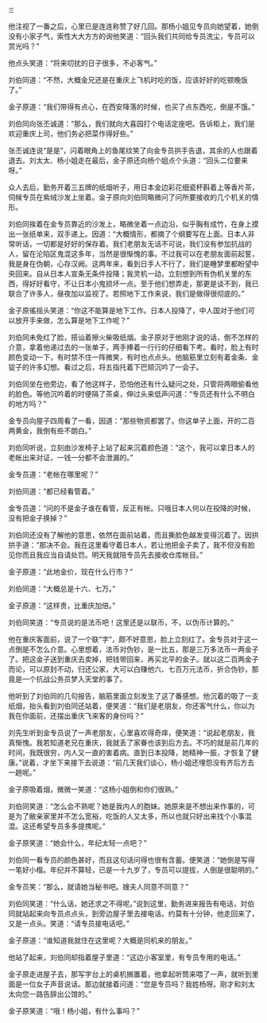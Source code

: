     三 

   他注视了一番之后，心里已是连连称赞了好几回。那杨小姐见专员向她望着，她倒没有小家子气，索性大大方方的询他笑道：“回头我们共同给专员洗尘，专员可以赏光吗？”

   他点头笑道：“将来叨扰的日子很多，不必客气。”

   刘伯同道：“不然，大概金兄还是在重庆上飞机时吃的饭，应该好好的吃顿晚饭了。”

   金子原道：“我们带得有点心，在西安降落的时候，也买了点东西吃，倒是不饿。”

   刘伯同向张丕诚道：“那么，我们就向大喜园打个电话定座吧。告诉柜上，我们是欢迎重庆上司，他们务必把菜作得好些。”

   张丕诚连说“是是”，闪着眼角上的鱼尾纹笑了向金专员拱手告退，其余的人也跟着退去。刘太太、杨小姐走在最后，金子原还向杨个姐点个头道：“回头二位要来呀。”

   众人去后，勤务开着三五牌的纸烟听子，用日本金边彩花细瓷杯斟着上等香片茶，伺候专员在紫绒沙发上坐着。金子原向刘伯同略微问了问所要接收的几个机关的情形。

   刘伯同挨着在金专员靠近的沙发上，略微坐着一点边沿，似乎胸有成竹，在身上摸出一张纸单来，双手递上。因道：“大概情形，都摘了个纲要写在上面。日本人非常听话，一切都是好好的保存着。我们老朋友无话不可说，我们没有参加抗战的人，留在沦陷区鬼混这多年，当然是很惭愧的事。不过我可以在老朋友面前起誓，我是身在伪朝，心存汉阙。这两年来，看到日手人不行了，我们是睡梦里都盼望中央回来。自从日本人宣条无条件投降；我灵机一动，立刻想到所有伪机关里的东西，得好好看守，不让日本小鬼损坏一点。至于他们想弄走，那更是谈不到，我已联合了许多人，昼夜加以监视了。若照地下工作来说，我们是做得很彻底的。”

   金子原徭摇头笑道：“你这不能算是地下工作。日本人投降了，中人国对于他们可以放开手来做，怎么算是地下工作呢？”

   刘伯同未免红了脸，搭讪着擦火柴吸纸烟。金子原对于他刚才说的话，倒不怎样的介意，拿着他递过去的一张单子，两手捧着一行行的仔细看下考。看时，脸上有时颜色变动一下，有时禁不住一阵微笑，有时也点点头。他脑筋里立刻有着金条、金锭子的许多幻想。看过之后，将五指托着下巴颏沉吟了一会子。

   刘伯同坐在他旁边，看了他这样子，恐怕他还有什么疑问之处，只管将两眼偷看他的脸色。等他沉吟着的时便隔了茶桌，伸过头来低声问道：“专员还有什么不明白的地方吗？”

   金专员向屋子四周看了一看，因道：“那些物资都罢了。你这单子上面，开的二百两黄金，我倒有些不朗白。”

   刘伯同听说，立刻由沙发椅子上站了起来沉着颜色道：“这个，我可以拿日本人的老帐出来对证，一钱一分都不会泄漏的。”

   金专员道：“老帐在哪里呢？”

   刘伯同道：“都已经看管着。”

   金专员道：“问的不是金子谁在看管，反正有帐。只哦日本人何以在投降的时候，没有把金子换掉？”

   刘伯同还没有了解他的意思，依然在面前站着，而且撕脸色越发变得沉着了。因拱拱手道：“那决不会。我在这里看守着日本人，若让他把金子卖了，我不但没有脸见你而且我应当自请处罚。明天我就陪专员先去接收仓库帐目。”

   金子原道：“此地金价，现在什么行市？”

   刘伯同道：“大概总是十六、七万。”

   金子原道：“这样贵，比重庆加倍。”

   刘伯同笑道：“专员说的是法币吧！这里还是以联币，不，以伪币计算的。”

   他在重庆客面前，说了一个联“字”，颇不好意思，脸上立刻红了。金专员对于这一点倒是不怎么介意。心里想着，法币对伪钞，是一比五，那是三万多法币一两金子了。把这金子送到重庆去卖掉，把钱带回来，再买北平的金子。就以这二百两金子而论，可以原封不动，归还公家，大可以白赚他六、七百万元法币，折合伪钞，那竟是一个抗战公务员梦入天堂的事了。

   他听到了刘伯同的几句报告，脑筋里面立刻发生了这了番感想。他沉着的吸了一支纸烟，抬头看到刘伯同还站着，便笑道：“我们是老朋友，你还客气什么，你以为我在你面前，还摆出重庆飞来客的身份吗？”

   刘先生听到金专员说了一声老朋友，心里喜欢得奇痒，便笑道：“说起老朋友，我真惭愧。我若知道老兄在重庆，我就丢了家眷也该到后方去。不巧的就是前几年的时间，我既很穷，内人又一直的害着病。直到日本投降，她精神一振，才恢复了健康。”说着，才坐下来接下去说道：“前几天我们谈心，杨小姐还埋怨没有齐后方去一趟呢。”

   金子原吸着烟，微微一笑道：“这杨小姐倒和你们很熟。”

   刘伯同笑道：“怎么会不熟呢？她是我内人的胞妹。她原来是不想出来作事的，可是为了敝亲家里并不怎么宽裕，吃饭的人又太多，所以也就只好出来找个小事混混。这还希望专员多多提携呢。”

   金子原笑道：“她会什么，年纪太轻一点吧？”

   刘伯同一看专员的颜色甚好，而且这句话问得也很有含蓄。便笑道：“她倒是写得一笔好小楷。年纪并不算轻，已是一十九岁了，专员可以提拔，人倒是很聪明的。”

   金专员笑：“那么，就请她当秘书吧。嫂夫人同意不同意？”

   刘伯同笑道：“什么话，她还求之不得呢。”说到这里，勤务进来报告有电话，対伯同就站起来向专员点点头，到旁边屋子里去接电话。约莫有十分钟，他走回来了，又是一点头。笑道：“请专员接电话吧。”

   金子原道：“谁知道我就住在这里呢？大概是同机来的朋友。”

   他站了起来，刘伯同却指着屋子里道：“这边小客室里，有专员专用的电话。”

   金子原走进屋子去，那写字台上的桌机搁置着，他拿起听筒来喂了一声，就听到里面是一位女子声音说话。那边就接着问道：“您是专员吗？我姓杨呀。刚才和刘太太向您一路告辞出公馆的。”

   金子原笑道：“哦！杨小姐，有什么事吗？”

